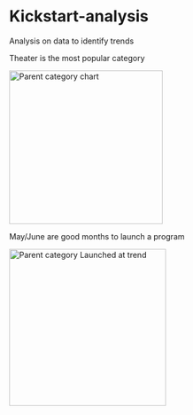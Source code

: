 # Kickstart-analysis
Analysis on data to identify trends

Theater is the most popular category 

<img width="277" alt="Parent category chart" src="https://user-images.githubusercontent.com/89322458/174458806-3e6b383b-847d-4b59-b15d-c341670fffde.png">

May/June are good months to launch a program

<img width="283" alt="Parent category Launched at trend" src="https://user-images.githubusercontent.com/89322458/174458812-4246953b-60d9-49ac-86f5-ee44fef964e4.png">
